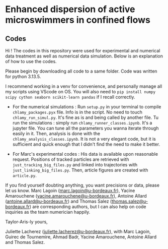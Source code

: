 # Enhanced dispersion of active microswimmers in confined flows

## Codes 

Hi ! The codes in this repository were used for experimental and numerical data treatment as well as numerical data simulation. Below is an explanation of how to use the codes.

Please begin by downloading all code to a same folder. Code was written for python 3.13.5. 

I recommend working in a venv for convenience, and personally manage all my scripts using VScode on OS. You will also need to ```pip install numpy scipy cython seaborn scikit-learn pandas``` if I recall correctly.

- For the numerical simulations :
  Run ```setup.py``` in your terminal to compile ```chlamy_packages.pyx``` file. Info is in the script. 
  No need to touch ```chlamy_run_simul.py```. It's fine as is and being called by another file.
  Tu run the simulations : simply run ```chlamy_runner_classes.ipynb```. It's a jupyter file. You can tune all the parameters you wanna iterate through easily in it.
  Then, analysis is done with the ```chlamy_analysis_classes.ipynb```. It is not a very elegant code, but it is sufficient and quick enough that I didn't find the need to make it better.

- For Marc's experimental codes :
  His data is available upon reasonable request. Positions of tracked particles are retrieved with ```just_tracking_big_files.py``` and linked into trajectories with ```just_linking_big_files.py```. Then, article figures are created with ```article.py```.


If you find yourself doubting anything, you want precisions or data, please let us know. Marc Lagoin (marc.lagoin@u-bordeaux.fr), Yacine Amarouchene (yacine.amarouchene@u-bordeaux.fr), Antoine Allard (antoine.allard@u-bordeaux.fr) and Thomas Salez (thomas.salez@u-bordeaux.fr) are corresponding authors, but I can also help on code inquiries as the team numerician happily.

Taylor-Aris-ly yours,

Juliette Lacherez (juliette.lacherez@u-bordeaux.fr), with Marc Lagoin, Guirec de Tournemire, Ahmad Badr, Yacine Amarouchene, Antoine Allard and Thomas Salez.

